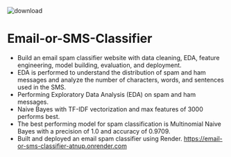 ![download](https://github.com/user-attachments/assets/08623396-6d18-4d46-97c9-531b33dc3113)

# Email-or-SMS-Classifier
- Build an email spam classifier website with data cleaning, EDA, feature engineering, model building, evaluation, and deployment.
- EDA is performed to understand the distribution of spam and ham messages and analyze the number of characters, words, and sentences used in the SMS.
- Performing Exploratory Data Analysis (EDA) on spam and ham messages.
- Naive Bayes with TF-IDF vectorization and max features of 3000 performs best.
- The best performing model for spam classification is Multinomial Naive Bayes with a precision of 1.0 and accuracy of 0.9709.
- Built and deployed an email spam classifier using Render. https://email-or-sms-classifier-atnup.onrender.com


